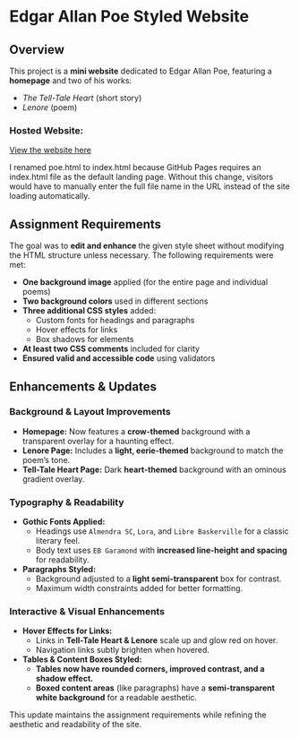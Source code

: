 # Edgar Allan Poe Styled Website  

## Overview  
This project is a **mini website** dedicated to Edgar Allan Poe, featuring a **homepage** and two of his works:  
- *The Tell-Tale Heart* (short story)  
- *Lenore* (poem)  

### **Hosted Website:**  
[View the website here](https://spmadar.github.io/module4/index.html)

I renamed poe.html to index.html because GitHub Pages requires an index.html file as the default landing page. Without this change, visitors would have to manually enter the full file name in the URL instead of the site loading automatically.

## Assignment Requirements  
The goal was to **edit and enhance** the given style sheet without modifying the HTML structure unless necessary. The following requirements were met:  

- **One background image** applied (for the entire page and individual poems)  
- **Two background colors** used in different sections  
- **Three additional CSS styles** added:
  - Custom fonts for headings and paragraphs  
  - Hover effects for links  
  - Box shadows for elements  
- **At least two CSS comments** included for clarity  
- **Ensured valid and accessible code** using validators  

## **Enhancements & Updates**  
### **Background & Layout Improvements**  
- **Homepage:** Now features a **crow-themed** background with a transparent overlay for a haunting effect.
- **Lenore Page:** Includes a **light, eerie-themed** background to match the poem’s tone.
- **Tell-Tale Heart Page:** Dark **heart-themed** background with an ominous gradient overlay.

### **Typography & Readability**  
- **Gothic Fonts Applied:**
  - Headings use `Almendra SC`, `Lora`, and `Libre Baskerville` for a classic literary feel.
  - Body text uses `EB Garamond` with **increased line-height and spacing** for readability.
- **Paragraphs Styled:**
  - Background adjusted to a **light semi-transparent** box for contrast.
  - Maximum width constraints added for better formatting.

### **Interactive & Visual Enhancements**  
- **Hover Effects for Links:**
  - Links in **Tell-Tale Heart & Lenore** scale up and glow red on hover.
  - Navigation links subtly brighten when hovered.
- **Tables & Content Boxes Styled:**
  - **Tables now have rounded corners, improved contrast, and a shadow effect.**
  - **Boxed content areas** (like paragraphs) have a **semi-transparent white background** for a readable aesthetic.

This update maintains the assignment requirements while refining the aesthetic and readability of the site.



